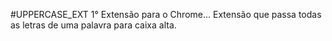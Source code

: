 #UPPERCASE_EXT
1° Extensão para o Chrome... Extensão que passa todas as letras de uma palavra para caixa alta.
